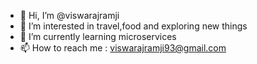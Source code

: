- 👋 Hi, I’m @viswarajramji
- 👀 I’m interested in travel,food and exploring new things
- 🌱 I’m currently learning microservices
- 📫 How to reach me : viswarajramji93@gmail.com




